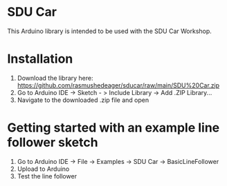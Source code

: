 # SDU Car
This Arduino library is intended to be used with the SDU Car Workshop.

# Installation

1. Download the library here: https://github.com/rasmushedeager/sducar/raw/main/SDU%20Car.zip
2. Go to Arduino IDE -> Sketch - > Include Library -> Add .ZIP Library...
3. Navigate to the downloaded .zip file and open

# Getting started with an example line follower sketch

1. Go to Arduino IDE -> File -> Examples -> SDU Car -> BasicLineFollower
2. Upload to Arduino
3. Test the line follower